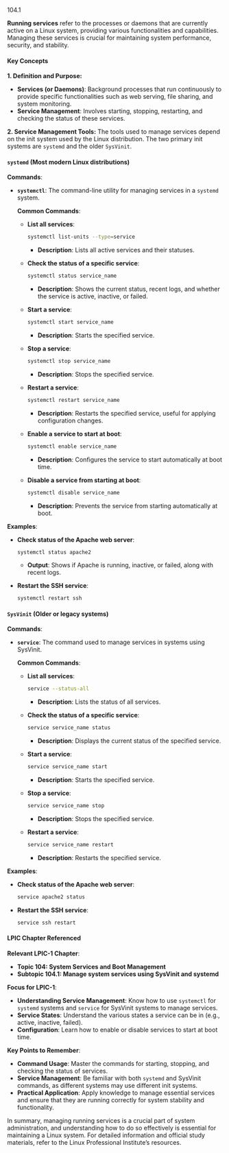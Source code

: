 104.1

**Running services** refer to the processes or daemons that are currently active on a Linux system, providing various functionalities and capabilities. Managing these services is crucial for maintaining system performance, security, and stability.

#### Key Concepts

**1. Definition and Purpose:**
- **Services (or Daemons)**: Background processes that run continuously to provide specific functionalities such as web serving, file sharing, and system monitoring.
- **Service Management**: Involves starting, stopping, restarting, and checking the status of these services.

**2. Service Management Tools:**
The tools used to manage services depend on the init system used by the Linux distribution. The two primary init systems are `systemd` and the older `SysVinit`.

#### `systemd` (Most modern Linux distributions)

**Commands**:
- **`systemctl`**: The command-line utility for managing services in a `systemd` system.

  **Common Commands**:
  - **List all services**: 
    ```bash
    systemctl list-units --type=service
    ```
    - **Description**: Lists all active services and their statuses.
  
  - **Check the status of a specific service**:
    ```bash
    systemctl status service_name
    ```
    - **Description**: Shows the current status, recent logs, and whether the service is active, inactive, or failed.

  - **Start a service**:
    ```bash
    systemctl start service_name
    ```
    - **Description**: Starts the specified service.

  - **Stop a service**:
    ```bash
    systemctl stop service_name
    ```
    - **Description**: Stops the specified service.

  - **Restart a service**:
    ```bash
    systemctl restart service_name
    ```
    - **Description**: Restarts the specified service, useful for applying configuration changes.

  - **Enable a service to start at boot**:
    ```bash
    systemctl enable service_name
    ```
    - **Description**: Configures the service to start automatically at boot time.

  - **Disable a service from starting at boot**:
    ```bash
    systemctl disable service_name
    ```
    - **Description**: Prevents the service from starting automatically at boot.

**Examples**:
- **Check status of the Apache web server**:
  ```bash
  systemctl status apache2
  ```
  - **Output**: Shows if Apache is running, inactive, or failed, along with recent logs.

- **Restart the SSH service**:
  ```bash
  systemctl restart ssh
  ```

#### `SysVinit` (Older or legacy systems)

**Commands**:
- **`service`**: The command used to manage services in systems using SysVinit.

  **Common Commands**:
  - **List all services**:
    ```bash
    service --status-all
    ```
    - **Description**: Lists the status of all services.

  - **Check the status of a specific service**:
    ```bash
    service service_name status
    ```
    - **Description**: Displays the current status of the specified service.

  - **Start a service**:
    ```bash
    service service_name start
    ```
    - **Description**: Starts the specified service.

  - **Stop a service**:
    ```bash
    service service_name stop
    ```
    - **Description**: Stops the specified service.

  - **Restart a service**:
    ```bash
    service service_name restart
    ```
    - **Description**: Restarts the specified service.

**Examples**:
- **Check status of the Apache web server**:
  ```bash
  service apache2 status
  ```

- **Restart the SSH service**:
  ```bash
  service ssh restart
  ```

#### LPIC Chapter Referenced

**Relevant LPIC-1 Chapter**:
- **Topic 104: System Services and Boot Management**
- **Subtopic 104.1: Manage system services using SysVinit and systemd**

**Focus for LPIC-1**:
- **Understanding Service Management**: Know how to use `systemctl` for `systemd` systems and `service` for SysVinit systems to manage services.
- **Service States**: Understand the various states a service can be in (e.g., active, inactive, failed).
- **Configuration**: Learn how to enable or disable services to start at boot time.

**Key Points to Remember**:
- **Command Usage**: Master the commands for starting, stopping, and checking the status of services.
- **Service Management**: Be familiar with both `systemd` and SysVinit commands, as different systems may use different init systems.
- **Practical Application**: Apply knowledge to manage essential services and ensure that they are running correctly for system stability and functionality.

In summary, managing running services is a crucial part of system administration, and understanding how to do so effectively is essential for maintaining a Linux system. For detailed information and official study materials, refer to the Linux Professional Institute’s resources.
